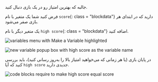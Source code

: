 جالبه که بهترین امتیاز رو در یک بازی دنبال کنید.

فرض کنید شما یک متغیر با نام `score`{: class = "blockdata"} دارید که در ابتدای هر بازی صفر می‌شود.

یک متغیر دیگر با نام `high score`{: class = "blockdata"} اضافه کنید.

![variables menu with Make a Variable highlighted](images/make-variable-annotated.png)

![new variable popup box with high score as the variable name](images/make-high-score-variable.png)

در پایان بازی (یا هر زمانی که می‌خواهید امتیاز بالا را به‌روز رسانی کنید)، باید بررسی کنید که آیا `high score` جدیدی دارید.

![code blocks require to make high score equal score](images/check-for-high-score.png)